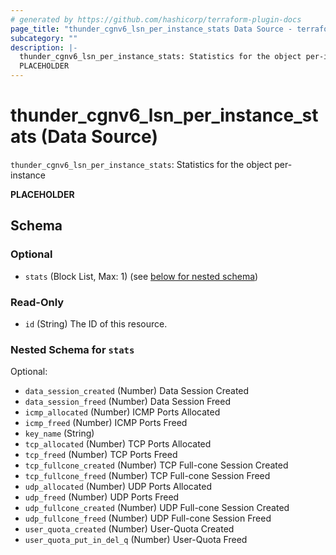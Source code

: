 ```yaml
---
# generated by https://github.com/hashicorp/terraform-plugin-docs
page_title: "thunder_cgnv6_lsn_per_instance_stats Data Source - terraform-provider-thunder"
subcategory: ""
description: |-
  thunder_cgnv6_lsn_per_instance_stats: Statistics for the object per-instance
  PLACEHOLDER
---
```


# thunder_cgnv6_lsn_per_instance_stats (Data Source)

`thunder_cgnv6_lsn_per_instance_stats`: Statistics for the object per-instance

__PLACEHOLDER__



<!-- schema generated by tfplugindocs -->
## Schema

### Optional

- `stats` (Block List, Max: 1) (see [below for nested schema](#nestedblock--stats))

### Read-Only

- `id` (String) The ID of this resource.

<a id="nestedblock--stats"></a>
### Nested Schema for `stats`

Optional:

- `data_session_created` (Number) Data Session Created
- `data_session_freed` (Number) Data Session Freed
- `icmp_allocated` (Number) ICMP Ports Allocated
- `icmp_freed` (Number) ICMP Ports Freed
- `key_name` (String)
- `tcp_allocated` (Number) TCP Ports Allocated
- `tcp_freed` (Number) TCP Ports Freed
- `tcp_fullcone_created` (Number) TCP Full-cone Session Created
- `tcp_fullcone_freed` (Number) TCP Full-cone Session Freed
- `udp_allocated` (Number) UDP Ports Allocated
- `udp_freed` (Number) UDP Ports Freed
- `udp_fullcone_created` (Number) UDP Full-cone Session Created
- `udp_fullcone_freed` (Number) UDP Full-cone Session Freed
- `user_quota_created` (Number) User-Quota Created
- `user_quota_put_in_del_q` (Number) User-Quota Freed


